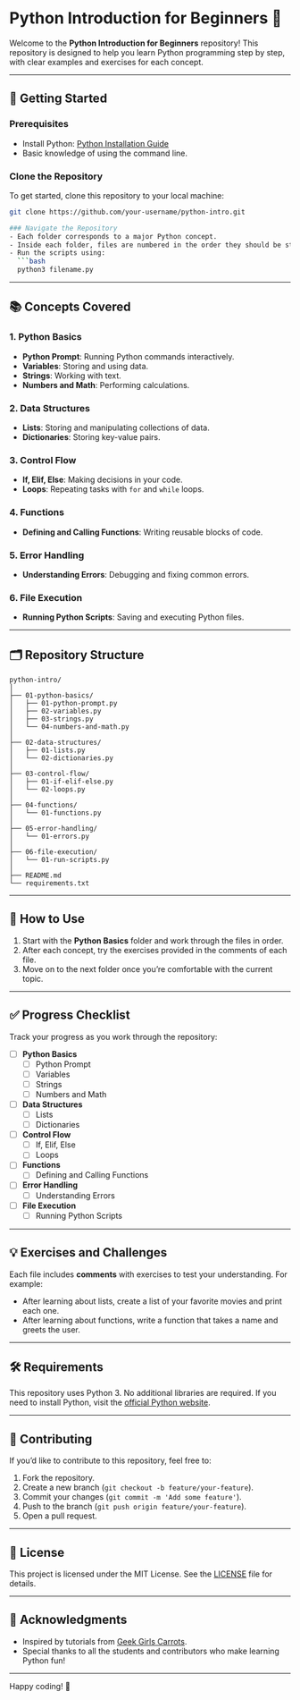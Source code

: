 # Python Introduction for Beginners 🐍

Welcome to the **Python Introduction for Beginners** repository! This repository is designed to help you learn Python programming step by step, with clear examples and exercises for each concept.

---

## 🚀 Getting Started

### Prerequisites
- Install Python: [Python Installation Guide](https://www.python.org/downloads/)
- Basic knowledge of using the command line.

### Clone the Repository
To get started, clone this repository to your local machine:
```bash
git clone https://github.com/your-username/python-intro.git

### Navigate the Repository
- Each folder corresponds to a major Python concept.
- Inside each folder, files are numbered in the order they should be studied.
- Run the scripts using:
  ```bash
  python3 filename.py
  ```

---

## 📚 Concepts Covered

### 1. Python Basics
- **Python Prompt**: Running Python commands interactively.
- **Variables**: Storing and using data.
- **Strings**: Working with text.
- **Numbers and Math**: Performing calculations.

### 2. Data Structures
- **Lists**: Storing and manipulating collections of data.
- **Dictionaries**: Storing key-value pairs.

### 3. Control Flow
- **If, Elif, Else**: Making decisions in your code.
- **Loops**: Repeating tasks with `for` and `while` loops.

### 4. Functions
- **Defining and Calling Functions**: Writing reusable blocks of code.

### 5. Error Handling
- **Understanding Errors**: Debugging and fixing common errors.

### 6. File Execution
- **Running Python Scripts**: Saving and executing Python files.

---

## 🗂 Repository Structure

```
python-intro/
│
├── 01-python-basics/
│   ├── 01-python-prompt.py
│   ├── 02-variables.py
│   ├── 03-strings.py
│   └── 04-numbers-and-math.py
│
├── 02-data-structures/
│   ├── 01-lists.py
│   └── 02-dictionaries.py
│
├── 03-control-flow/
│   ├── 01-if-elif-else.py
│   └── 02-loops.py
│
├── 04-functions/
│   └── 01-functions.py
│
├── 05-error-handling/
│   └── 01-errors.py
│
├── 06-file-execution/
│   └── 01-run-scripts.py
│
├── README.md
└── requirements.txt
```

---

## 📝 How to Use

1. Start with the **Python Basics** folder and work through the files in order.
2. After each concept, try the exercises provided in the comments of each file.
3. Move on to the next folder once you’re comfortable with the current topic.

---

## ✅ Progress Checklist

Track your progress as you work through the repository:

- [ ] **Python Basics**
  - [ ] Python Prompt
  - [ ] Variables
  - [ ] Strings
  - [ ] Numbers and Math
- [ ] **Data Structures**
  - [ ] Lists
  - [ ] Dictionaries
- [ ] **Control Flow**
  - [ ] If, Elif, Else
  - [ ] Loops
- [ ] **Functions**
  - [ ] Defining and Calling Functions
- [ ] **Error Handling**
  - [ ] Understanding Errors
- [ ] **File Execution**
  - [ ] Running Python Scripts

---

## 💡 Exercises and Challenges

Each file includes **comments** with exercises to test your understanding. For example:
- After learning about lists, create a list of your favorite movies and print each one.
- After learning about functions, write a function that takes a name and greets the user.

---

## 🛠 Requirements

This repository uses Python 3. No additional libraries are required. If you need to install Python, visit the [official Python website](https://www.python.org/downloads/).

---

## 🤝 Contributing

If you’d like to contribute to this repository, feel free to:
1. Fork the repository.
2. Create a new branch (`git checkout -b feature/your-feature`).
3. Commit your changes (`git commit -m 'Add some feature'`).
4. Push to the branch (`git push origin feature/your-feature`).
5. Open a pull request.

---

## 📜 License

This project is licensed under the MIT License. See the [LICENSE](LICENSE) file for details.

---

## 🙏 Acknowledgments

- Inspired by tutorials from [Geek Girls Carrots](https://github.com/ggcarrots/django-carrots).
- Special thanks to all the students and contributors who make learning Python fun!

---

Happy coding! 🚀
```
